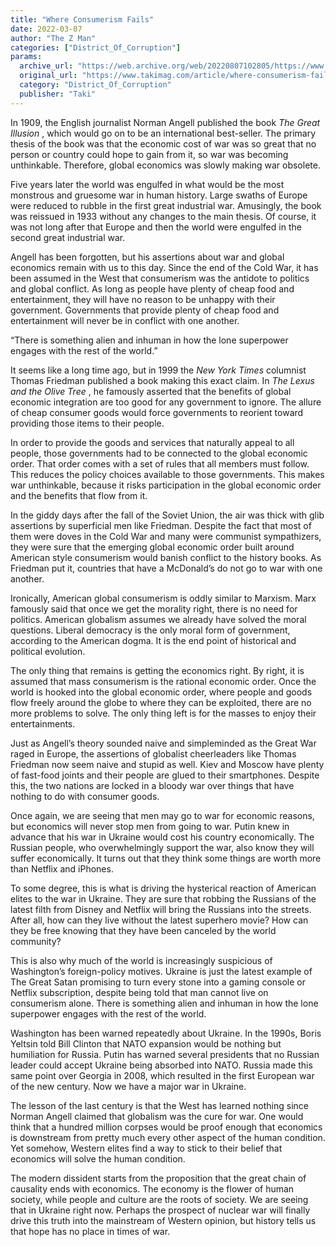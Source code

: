 ```yaml
---
title: "Where Consumerism Fails"
date: 2022-03-07
author: "The Z Man"
categories: ["District_Of_Corruption"]
params:
  archive_url: "https://web.archive.org/web/20220807102805/https://www.takimag.com/article/where-consumerism-fails/"
  original_url: "https://www.takimag.com/article/where-consumerism-fails/"
  category: "District_Of_Corruption"
  publisher: "Taki"
---
```


In 1909, the English journalist Norman Angell published the book  _The Great Illusion_ , which would go on to be an international best-seller. The primary thesis of the book was that the economic cost of war was so great that no person or country could hope to gain from it, so war was becoming unthinkable. Therefore, global economics was slowly making war obsolete.

Five years later the world was engulfed in what would be the most monstrous and gruesome war in human history. Large swaths of Europe were reduced to rubble in the first great industrial war. Amusingly, the book was reissued in 1933 without any changes to the main thesis. Of course, it was not long after that Europe and then the world were engulfed in the second great industrial war.

Angell has been forgotten, but his assertions about war and global economics remain with us to this day. Since the end of the Cold War, it has been assumed in the West that consumerism was the antidote to politics and global conflict. As long as people have plenty of cheap food and entertainment, they will have no reason to be unhappy with their government. Governments that provide plenty of cheap food and entertainment will never be in conflict with one another.

“There is something alien and inhuman in how the lone superpower engages with the rest of the world.”

It seems like a long time ago, but in 1999 the _New York Times_ columnist Thomas Friedman published a book making this exact claim. In  _The Lexus and the Olive Tree_ , he famously asserted that the benefits of global economic integration are too good for any government to ignore. The allure of cheap consumer goods would force governments to reorient toward providing those items to their people.

In order to provide the goods and services that naturally appeal to all people, those governments had to be connected to the global economic order. That order comes with a set of rules that all members must follow. This reduces the policy choices available to those governments. This makes war unthinkable, because it risks participation in the global economic order and the benefits that flow from it.

In the giddy days after the fall of the Soviet Union, the air was thick with glib assertions by superficial men like Friedman. Despite the fact that most of them were doves in the Cold War and many were communist sympathizers, they were sure that the emerging global economic order built around American style consumerism would banish conflict to the history books. As Friedman put it, countries that have a McDonald’s do not go to war with one another.

Ironically, American global consumerism is oddly similar to Marxism. Marx famously said that once we get the morality right, there is no need for politics. American globalism assumes we already have solved the moral questions. Liberal democracy is the only moral form of government, according to the American dogma. It is the end point of historical and political evolution.

The only thing that remains is getting the economics right. By right, it is assumed that mass consumerism is the rational economic order. Once the world is hooked into the global economic order, where people and goods flow freely around the globe to where they can be exploited, there are no more problems to solve. The only thing left is for the masses to enjoy their entertainments.

Just as Angell’s theory sounded naive and simpleminded as the Great War raged in Europe, the assertions of globalist cheerleaders like Thomas Friedman now seem naive and stupid as well. Kiev and Moscow have plenty of fast-food joints and their people are glued to their smartphones. Despite this, the two nations are locked in a bloody war over things that have nothing to do with consumer goods.

Once again, we are seeing that men may go to war for economic reasons, but economics will never stop men from going to war. Putin knew in advance that his war in Ukraine would cost his country economically. The Russian people, who overwhelmingly support the war, also know they will suffer economically. It turns out that they think some things are worth more than Netflix and iPhones.

To some degree, this is what is driving the hysterical reaction of American elites to the war in Ukraine. They are sure that robbing the Russians of the latest filth from Disney and Netflix will bring the Russians into the streets. After all, how can they live without the latest superhero movie? How can they be free knowing that they have been canceled by the world community?

This is also why much of the world is increasingly suspicious of Washington’s foreign-policy motives. Ukraine is just the latest example of The Great Satan promising to turn every stone into a gaming console or Netflix subscription, despite being told that man cannot live on consumerism alone. There is something alien and inhuman in how the lone superpower engages with the rest of the world.

Washington has been warned repeatedly about Ukraine. In the 1990s, Boris Yeltsin told Bill Clinton that NATO expansion would be nothing but humiliation for Russia. Putin has warned several presidents that no Russian leader could accept Ukraine being absorbed into NATO. Russia made this same point over Georgia in 2008, which resulted in the first European war of the new century. Now we have a major war in Ukraine.

The lesson of the last century is that the West has learned nothing since Norman Angell claimed that globalism was the cure for war. One would think that a hundred million corpses would be proof enough that economics is downstream from pretty much every other aspect of the human condition. Yet somehow, Western elites find a way to stick to their belief that economics will solve the human condition.

The modern dissident starts from the proposition that the great chain of causality ends with economics. The economy is the flower of human society, while people and culture are the roots of society. We are seeing that in Ukraine right now. Perhaps the prospect of nuclear war will finally drive this truth into the mainstream of Western opinion, but history tells us that hope has no place in times of war.
